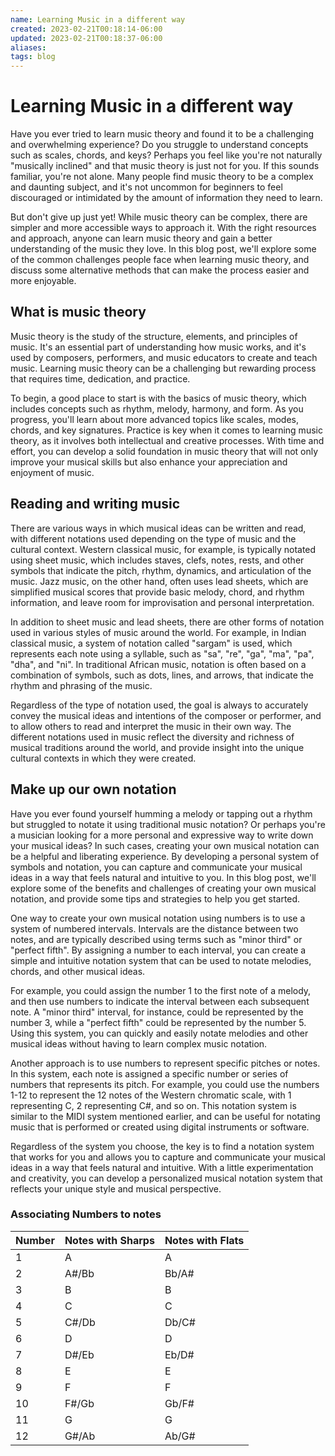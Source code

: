 ```yaml
---
name: Learning Music in a different way
created: 2023-02-21T00:18:14-06:00
updated: 2023-02-21T00:18:37-06:00
aliases: 
tags: blog
---
```

# Learning Music in a different way

Have you ever tried to learn music theory and found it to be a challenging and overwhelming experience? Do you struggle to understand concepts such as scales, chords, and keys? Perhaps you feel like you're not naturally "musically inclined" and that music theory is just not for you. If this sounds familiar, you're not alone. Many people find music theory to be a complex and daunting subject, and it's not uncommon for beginners to feel discouraged or intimidated by the amount of information they need to learn.

But don't give up just yet! While music theory can be complex, there are simpler and more accessible ways to approach it. With the right resources and approach, anyone can learn music theory and gain a better understanding of the music they love. In this blog post, we'll explore some of the common challenges people face when learning music theory, and discuss some alternative methods that can make the process easier and more enjoyable.

## What is music theory

Music theory is the study of the structure, elements, and principles of music. It's an essential part of understanding how music works, and it's used by composers, performers, and music educators to create and teach music. Learning music theory can be a challenging but rewarding process that requires time, dedication, and practice.

To begin, a good place to start is with the basics of music theory, which includes concepts such as rhythm, melody, harmony, and form. As you progress, you'll learn about more advanced topics like scales, modes, chords, and key signatures. Practice is key when it comes to learning music theory, as it involves both intellectual and creative processes. With time and effort, you can develop a solid foundation in music theory that will not only improve your musical skills but also enhance your appreciation and enjoyment of music.

## Reading and writing music

There are various ways in which musical ideas can be written and read, with different notations used depending on the type of music and the cultural context. Western classical music, for example, is typically notated using sheet music, which includes staves, clefs, notes, rests, and other symbols that indicate the pitch, rhythm, dynamics, and articulation of the music. Jazz music, on the other hand, often uses lead sheets, which are simplified musical scores that provide basic melody, chord, and rhythm information, and leave room for improvisation and personal interpretation.

In addition to sheet music and lead sheets, there are other forms of notation used in various styles of music around the world. For example, in Indian classical music, a system of notation called "sargam" is used, which represents each note using a syllable, such as "sa", "re", "ga", "ma", "pa", "dha", and "ni". In traditional African music, notation is often based on a combination of symbols, such as dots, lines, and arrows, that indicate the rhythm and phrasing of the music.

Regardless of the type of notation used, the goal is always to accurately convey the musical ideas and intentions of the composer or performer, and to allow others to read and interpret the music in their own way. The different notations used in music reflect the diversity and richness of musical traditions around the world, and provide insight into the unique cultural contexts in which they were created.

## Make up our own notation

Have you ever found yourself humming a melody or tapping out a rhythm but struggled to notate it using traditional music notation? Or perhaps you're a musician looking for a more personal and expressive way to write down your musical ideas? In such cases, creating your own musical notation can be a helpful and liberating experience. By developing a personal system of symbols and notation, you can capture and communicate your musical ideas in a way that feels natural and intuitive to you. In this blog post, we'll explore some of the benefits and challenges of creating your own musical notation, and provide some tips and strategies to help you get started.

One way to create your own musical notation using numbers is to use a system of numbered intervals. Intervals are the distance between two notes, and are typically described using terms such as "minor third" or "perfect fifth". By assigning a number to each interval, you can create a simple and intuitive notation system that can be used to notate melodies, chords, and other musical ideas.

For example, you could assign the number 1 to the first note of a melody, and then use numbers to indicate the interval between each subsequent note. A "minor third" interval, for instance, could be represented by the number 3, while a "perfect fifth" could be represented by the number 5. Using this system, you can quickly and easily notate melodies and other musical ideas without having to learn complex music notation.

Another approach is to use numbers to represent specific pitches or notes. In this system, each note is assigned a specific number or series of numbers that represents its pitch. For example, you could use the numbers 1-12 to represent the 12 notes of the Western chromatic scale, with 1 representing C, 2 representing C#, and so on. This notation system is similar to the MIDI system mentioned earlier, and can be useful for notating music that is performed or created using digital instruments or software.

Regardless of the system you choose, the key is to find a notation system that works for you and allows you to capture and communicate your musical ideas in a way that feels natural and intuitive. With a little experimentation and creativity, you can develop a personalized musical notation system that reflects your unique style and musical perspective.

### Associating Numbers to notes 

| Number | Notes with Sharps | Notes with Flats |
| --- | --- | --- |
| 1   | A   | A   |
| 2   | A#/Bb   | Bb/A# |
| 3   | B   | B   |
| 4   | C   | C   |
| 5   | C#/Db   | Db/C# |
| 6   | D   | D   |
| 7   | D#/Eb   | Eb/D# |
| 8   | E   | E   |
| 9   | F   | F   |
| 10  | F#/Gb   | Gb/F# |
| 11  | G   | G   |
| 12  | G#/Ab   | Ab/G# |

